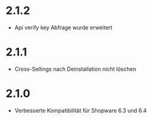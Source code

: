 # 2.1.2
- Api verify key Abfrage wurde erweitert

# 2.1.1
- Cross-Sellings nach Deinstallation nicht löschen

# 2.1.0
- Verbesserte Kompatibilität für Shopware 6.3 und 6.4
